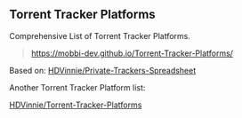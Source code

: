 ## Torrent Tracker Platforms

Comprehensive List of Torrent Tracker Platforms.

> https://mobbi-dev.github.io/Torrent-Tracker-Platforms/

Based on: [HDVinnie/Private-Trackers-Spreadsheet](https://github.com/HDVinnie/Private-Trackers-Spreadsheet)

Another Torrent Tracker Platform list: 

[HDVinnie/Torrent-Tracker-Platforms](https://github.com/HDVinnie/Torrent-Tracker-Platforms)
